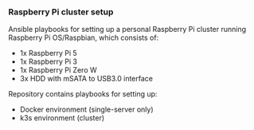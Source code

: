 ### Raspberry Pi cluster setup

Ansible playbooks for setting up a personal Raspberry Pi cluster running Raspberry Pi OS/Raspbian, which consists of:
- 1x Raspberry Pi 5
- 1x Raspberry Pi 3
- 1x Raspberry Pi Zero W
- 3x HDD with mSATA to USB3.0 interface

Repository contains playbooks for setting up:
- Docker environment (single-server only)
- k3s environment (cluster)
